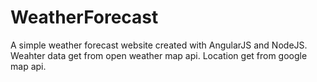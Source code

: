 # WeatherForecast

A simple weather forecast website created with AngularJS and NodeJS. 
Weahter data get from open weather map api. 
Location get from google map api.
